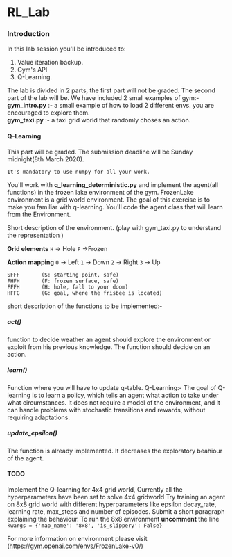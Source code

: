 
# RL_Lab
### Introduction
In this lab session you'll be introduced to:
1) Value iteration backup.
2) Gym's API
3) Q-Learning.

The lab is divided in 2 parts, the first part will not be graded. The second part of the lab will be.
We have included 2 small examples of gym:- <br>
**gym_intro.py** :- a small example of how to load 2 different envs. you are encouraged to explore them. <br>
**gym_taxi.py** :- a taxi grid world that randomly choses an action. 

#### Q-Learning
This part will be graded. The submission deadline will be Sunday midnight(8th March 2020). 
<br>

```
It's mandatory to use numpy for all your work.
```

You'll work with **q_learning_deterministic.py** and implement the agent(all functions) in the frozen lake environment of the gym. FrozenLake environment is a grid world environment. The goal of this exercise is to make you familiar with q-learning. You'll code the agent class that will learn from the Environment.

Short description of the environment. (play with gym_taxi.py to understand the representation )

**Grid elements**
`H` -> Hole
`F` ->Frozen

**Action mapping**
`0` -> Left
`1` -> Down
`2` -> Right
`3` -> Up

```
SFFF       (S: starting point, safe)
FHFH       (F: frozen surface, safe)
FFFH       (H: hole, fall to your doom)
HFFG       (G: goal, where the frisbee is located)
```

short description of the functions to be implemented:-

##### act()
function to decide weather an agent should explore the environment or exploit from his previous knowledge. The function should decide on an action.

##### learn()
Function where you will have to update q-table.
Q-Learning:- The goal of Q-learning is to learn a policy, which tells an agent what action to take under what circumstances. It does not require a model of the environment, and it can handle problems with stochastic transitions and rewards, without requiring adaptations.

##### update_epsilon()
The function is already implemented. It decreases the exploratory beahiour of the agent.

#### TODO

Implement the Q-learning for 4x4 grid world, Currently all the hyperparameters have been set to solve  4x4 gridworld
Try training an agent on 8x8 grid world with different hyperparameters like epsilon decay_rate, learning rate, max_steps and number of episodes. Submit a short paragraph explaining the behaviour. 
To run the 8x8 environment **uncomment** the line 
`kwargs = {'map_name': '8x8', 'is_slippery': False}`


For more information on environment please visit (https://gym.openai.com/envs/FrozenLake-v0/)

